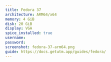 ```yaml
---
title: Fedora 37
architecture: ARM64/x64
memory: 4 GiB
disk: 20 GiB
display: VGA
spice_installed: true
username:
password:
screenshot: fedora-37-arm64.png
guide: https://docs.getutm.app/guides/fedora/
---
```


